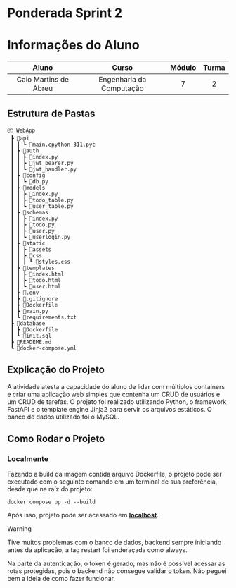 # Ponderada Sprint 2

# Informações do Aluno  
Aluno | Curso | Módulo | Turma
:---: | :---: | :---: | :---:
Caio Martins de Abreu | Engenharia da Computação | 7 | 2

## Estrutura de Pastas
```
📦 WebApp
 ┣ 📂api
 ┃ ┃ ┗ 📜main.cpython-311.pyc
 ┃ ┣ 📂auth
 ┃ ┃ ┣ 📜index.py
 ┃ ┃ ┣ 📜jwt_bearer.py
 ┃ ┃ ┗ 📜jwt_handler.py
 ┃ ┣ 📂config
 ┃ ┃ ┗ 📜db.py
 ┃ ┣ 📂models
 ┃ ┃ ┣ 📜index.py
 ┃ ┃ ┣ 📜todo_table.py
 ┃ ┃ ┗ 📜user_table.py
 ┃ ┣ 📂schemas
 ┃ ┃ ┣ 📜index.py
 ┃ ┃ ┣ 📜todo.py
 ┃ ┃ ┣ 📜user.py
 ┃ ┃ ┗ 📜userlogin.py
 ┃ ┣ 📂static
 ┃ ┃ ┣ 📂assets
 ┃ ┃ ┣ 📂css
 ┃ ┃ ┃ ┗ 📜styles.css
 ┃ ┣ 📂templates
 ┃ ┃ ┣ 📜index.html
 ┃ ┃ ┣ 📜todo.html
 ┃ ┃ ┗ 📜user.html
 ┃ ┣ 📜.env
 ┃ ┣ 📜.gitignore
 ┃ ┣ 📜Dockerfile
 ┃ ┣ 📜main.py
 ┃ ┗ 📜requirements.txt
 ┣ 📂database
 ┃ ┣ 📜Dockerfile
 ┃ ┗ 📜init.sql
 ┣ 📜READEME.md
 ┗ 📜docker-compose.yml
```

## Explicação do Projeto
A atividade atesta a capacidade do aluno de lidar com múltiplos containers e criar uma aplicação web simples que contenha um CRUD de usuários e um CRUD de tarefas. O projeto foi realizado utilizando Python, o framework FastAPI e o template engine Jinja2 para servir os arquivos estáticos. O banco de dados utilizado foi o MySQL. 

## Como Rodar o Projeto
### Localmente
Fazendo a build da imagem contida arquivo Dockerfile, o projeto pode ser executado com o seguinte comando em um terminal de sua preferência, desde que na raíz do projeto:
```
docker compose up -d --build
```
Após isso, projeto pode ser acessado em **[localhost](http://localhost:5000)**.

> [!WARNING]
> Tive muitos problemas com o banco de dados, backend sempre iniciando antes da aplicação, a tag restart foi enderaçada como always.
>
> Na parte da autenticação, o token é gerado, mas não é possível acessar as rotas protegidas, pois o backend não consegue validar o token. Não peguei bem a ideia de como fazer funcionar.
